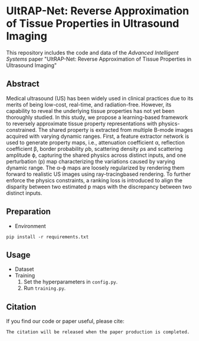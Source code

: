 # UltRAP-Net: Reverse Approximation of Tissue Properties in Ultrasound Imaging

This repository includes the code and data of the _Advanced Intelligent Systems_ paper "UltRAP-Net: 
Reverse Approximation of Tissue Properties in Ultrasound Imaging"



## Abstract
Medical ultrasound (US) has been widely used in clinical practices due to its merits of being low-cost, real-time, and radiation-free.
However, its capability to reveal the underlying tissue properties has not yet been thoroughly studied. In this study, we propose a
learning-based framework to reversely approximate tissue property representations with physics-constrained. The shared property is
extracted from multiple B-mode images acquired with varying dynamic ranges. First, a feature extractor network is used to generate property maps, i.e., attenuation coefficient α, reflection coefficient β, border probability ρb, scattering density ρs and scattering
amplitude ϕ, capturing the shared physics across distinct inputs, and one perturbation (p) map characterizing the variations caused
by varying dynamic range. The α-ϕ maps are loosely regularized by rendering them forward to realistic US images using ray-tracingbased rendering. To further enforce the physics constraints, a ranking loss is introduced to align the disparity between two estimated
p maps with the discrepancy between two distinct inputs.

## Preparation

- Environment
```commandline
pip install -r requirements.txt
```


## Usage
- Dataset
- Training
  1. Set the hyperparameters in `config.py`.
  2. Run `training.py`.

## Citation
If you find our code or paper useful, please cite:

```commandline
The citation will be released when the paper production is completed.
```
